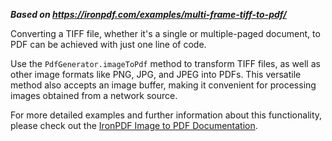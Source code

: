 ***Based on <https://ironpdf.com/examples/multi-frame-tiff-to-pdf/>***

Converting a TIFF file, whether it's a single or multiple-paged document, to PDF can be achieved with just one line of code.

Use the `PdfGenerator.imageToPdf` method to transform TIFF files, as well as other image formats like PNG, JPG, and JPEG into PDFs. This versatile method also accepts an image buffer, making it convenient for processing images obtained from a network source.

For more detailed examples and further information about this functionality, please check out the [IronPDF Image to PDF Documentation](https://ironpdf.com/how-to/pdf-image-to-pdf/).